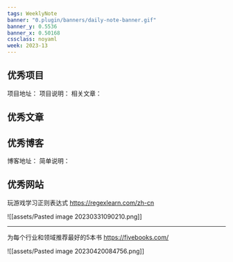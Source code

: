 ```yaml
---
tags: WeeklyNote
banner: "0.plugin/banners/daily-note-banner.gif"
banner_y: 0.5536
banner_x: 0.50168
cssclass: noyaml
week: 2023-13
---
```



## 优秀项目

项目地址：
项目说明：
相关文章：

## 优秀文章



## 优秀博客

博客地址：
简单说明：


## 优秀网站

玩游戏学习正则表达式 https://regexlearn.com/zh-cn

![[assets/Pasted image 20230331090210.png]]

---

为每个行业和领域推荐最好的5本书 https://fivebooks.com/

![[assets/Pasted image 20230420084756.png]]


